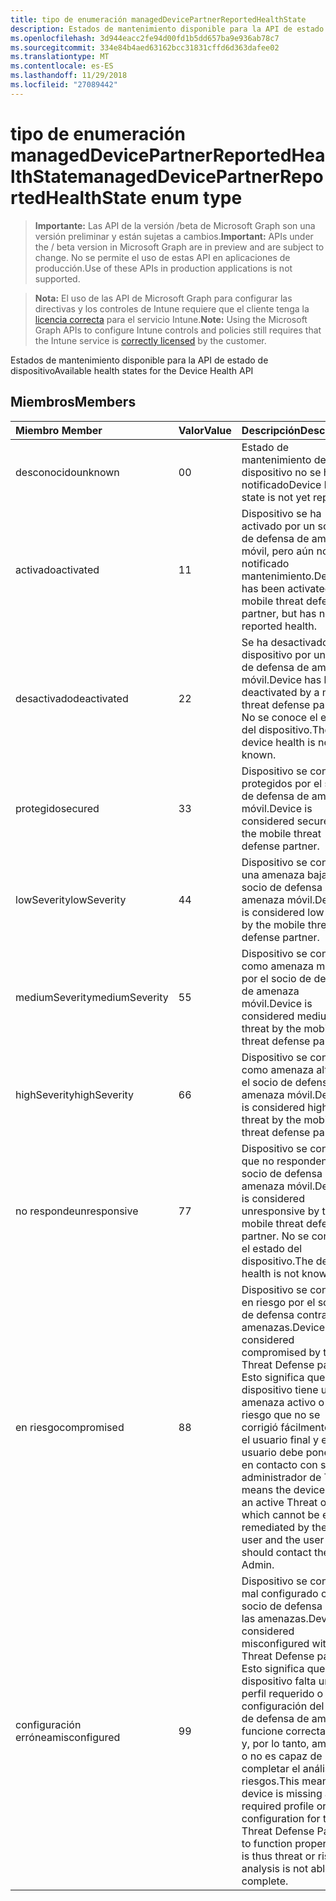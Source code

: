 ```yaml
---
title: tipo de enumeración managedDevicePartnerReportedHealthState
description: Estados de mantenimiento disponible para la API de estado de dispositivo
ms.openlocfilehash: 3d944eacc2fe94d00fd1b5dd657ba9e936ab78c7
ms.sourcegitcommit: 334e84b4aed63162bcc31831cffd6d363dafee02
ms.translationtype: MT
ms.contentlocale: es-ES
ms.lasthandoff: 11/29/2018
ms.locfileid: "27089442"
---
```

# <a name="manageddevicepartnerreportedhealthstate-enum-type"></a><span data-ttu-id="b2f16-103">tipo de enumeración managedDevicePartnerReportedHealthState</span><span class="sxs-lookup"><span data-stu-id="b2f16-103">managedDevicePartnerReportedHealthState enum type</span></span>

> <span data-ttu-id="b2f16-104">**Importante:** Las API de la versión /beta de Microsoft Graph son una versión preliminar y están sujetas a cambios.</span><span class="sxs-lookup"><span data-stu-id="b2f16-104">**Important:** APIs under the / beta version in Microsoft Graph are in preview and are subject to change.</span></span> <span data-ttu-id="b2f16-105">No se permite el uso de estas API en aplicaciones de producción.</span><span class="sxs-lookup"><span data-stu-id="b2f16-105">Use of these APIs in production applications is not supported.</span></span>

> <span data-ttu-id="b2f16-106">**Nota:** El uso de las API de Microsoft Graph para configurar las directivas y los controles de Intune requiere que el cliente tenga la [licencia correcta](https://go.microsoft.com/fwlink/?linkid=839381) para el servicio Intune.</span><span class="sxs-lookup"><span data-stu-id="b2f16-106">**Note:** Using the Microsoft Graph APIs to configure Intune controls and policies still requires that the Intune service is [correctly licensed](https://go.microsoft.com/fwlink/?linkid=839381) by the customer.</span></span>

<span data-ttu-id="b2f16-107">Estados de mantenimiento disponible para la API de estado de dispositivo</span><span class="sxs-lookup"><span data-stu-id="b2f16-107">Available health states for the Device Health API</span></span>
## <a name="members"></a><span data-ttu-id="b2f16-108">Miembros</span><span class="sxs-lookup"><span data-stu-id="b2f16-108">Members</span></span>
|<span data-ttu-id="b2f16-109">Miembro	</span><span class="sxs-lookup"><span data-stu-id="b2f16-109">Member</span></span>|<span data-ttu-id="b2f16-110">Valor</span><span class="sxs-lookup"><span data-stu-id="b2f16-110">Value</span></span>|<span data-ttu-id="b2f16-111">Descripción</span><span class="sxs-lookup"><span data-stu-id="b2f16-111">Description</span></span>|
|:---|:---|:---|
|<span data-ttu-id="b2f16-112">desconocido</span><span class="sxs-lookup"><span data-stu-id="b2f16-112">unknown</span></span>|<span data-ttu-id="b2f16-113">0</span><span class="sxs-lookup"><span data-stu-id="b2f16-113">0</span></span>|<span data-ttu-id="b2f16-114">Estado de mantenimiento del dispositivo no se ha notificado</span><span class="sxs-lookup"><span data-stu-id="b2f16-114">Device health state is not yet reported</span></span>|
|<span data-ttu-id="b2f16-115">activado</span><span class="sxs-lookup"><span data-stu-id="b2f16-115">activated</span></span>|<span data-ttu-id="b2f16-116">1</span><span class="sxs-lookup"><span data-stu-id="b2f16-116">1</span></span>|<span data-ttu-id="b2f16-117">Dispositivo se ha activado por un socio de defensa de amenaza móvil, pero aún no ha notificado mantenimiento.</span><span class="sxs-lookup"><span data-stu-id="b2f16-117">Device has been activated by a mobile threat defense partner, but has not yet reported health.</span></span>|
|<span data-ttu-id="b2f16-118">desactivado</span><span class="sxs-lookup"><span data-stu-id="b2f16-118">deactivated</span></span>|<span data-ttu-id="b2f16-119">2</span><span class="sxs-lookup"><span data-stu-id="b2f16-119">2</span></span>|<span data-ttu-id="b2f16-120">Se ha desactivado el dispositivo por un socio de defensa de amenaza móvil.</span><span class="sxs-lookup"><span data-stu-id="b2f16-120">Device has been deactivated by a mobile threat defense partner.</span></span> <span data-ttu-id="b2f16-121">No se conoce el estado del dispositivo.</span><span class="sxs-lookup"><span data-stu-id="b2f16-121">The device health is not known.</span></span>|
|<span data-ttu-id="b2f16-122">protegido</span><span class="sxs-lookup"><span data-stu-id="b2f16-122">secured</span></span>|<span data-ttu-id="b2f16-123">3</span><span class="sxs-lookup"><span data-stu-id="b2f16-123">3</span></span>|<span data-ttu-id="b2f16-124">Dispositivo se considera protegidos por el socio de defensa de amenaza móvil.</span><span class="sxs-lookup"><span data-stu-id="b2f16-124">Device is considered secured by the mobile threat defense partner.</span></span>|
|<span data-ttu-id="b2f16-125">lowSeverity</span><span class="sxs-lookup"><span data-stu-id="b2f16-125">lowSeverity</span></span>|<span data-ttu-id="b2f16-126">4</span><span class="sxs-lookup"><span data-stu-id="b2f16-126">4</span></span>|<span data-ttu-id="b2f16-127">Dispositivo se considera una amenaza baja por el socio de defensa de amenaza móvil.</span><span class="sxs-lookup"><span data-stu-id="b2f16-127">Device is considered low threat by the mobile threat defense partner.</span></span>|
|<span data-ttu-id="b2f16-128">mediumSeverity</span><span class="sxs-lookup"><span data-stu-id="b2f16-128">mediumSeverity</span></span>|<span data-ttu-id="b2f16-129">5</span><span class="sxs-lookup"><span data-stu-id="b2f16-129">5</span></span>|<span data-ttu-id="b2f16-130">Dispositivo se considera como amenaza mediana por el socio de defensa de amenaza móvil.</span><span class="sxs-lookup"><span data-stu-id="b2f16-130">Device is considered medium threat by the mobile threat defense partner.</span></span>|
|<span data-ttu-id="b2f16-131">highSeverity</span><span class="sxs-lookup"><span data-stu-id="b2f16-131">highSeverity</span></span>|<span data-ttu-id="b2f16-132">6</span><span class="sxs-lookup"><span data-stu-id="b2f16-132">6</span></span>|<span data-ttu-id="b2f16-133">Dispositivo se considera como amenaza alto por el socio de defensa de amenaza móvil.</span><span class="sxs-lookup"><span data-stu-id="b2f16-133">Device is considered high threat by the mobile threat defense partner.</span></span>|
|<span data-ttu-id="b2f16-134">no responde</span><span class="sxs-lookup"><span data-stu-id="b2f16-134">unresponsive</span></span>|<span data-ttu-id="b2f16-135">7</span><span class="sxs-lookup"><span data-stu-id="b2f16-135">7</span></span>|<span data-ttu-id="b2f16-136">Dispositivo se considera que no responden por el socio de defensa de amenaza móvil.</span><span class="sxs-lookup"><span data-stu-id="b2f16-136">Device is considered unresponsive by the mobile threat defense partner.</span></span> <span data-ttu-id="b2f16-137">No se conoce el estado del dispositivo.</span><span class="sxs-lookup"><span data-stu-id="b2f16-137">The device health is not known.</span></span>|
|<span data-ttu-id="b2f16-138">en riesgo</span><span class="sxs-lookup"><span data-stu-id="b2f16-138">compromised</span></span>|<span data-ttu-id="b2f16-139">8</span><span class="sxs-lookup"><span data-stu-id="b2f16-139">8</span></span>|<span data-ttu-id="b2f16-140">Dispositivo se considera en riesgo por el socio de defensa contra las amenazas.</span><span class="sxs-lookup"><span data-stu-id="b2f16-140">Device is considered compromised by the Threat Defense partner.</span></span> <span data-ttu-id="b2f16-141">Esto significa que el dispositivo tiene una amenaza activo o el riesgo que no se corrigió fácilmente por el usuario final y el usuario debe ponerse en contacto con su administrador de TI.</span><span class="sxs-lookup"><span data-stu-id="b2f16-141">This means the device has an active Threat or Risk which cannot be easily remediated by the end user and the user should contact their IT Admin.</span></span>|
|<span data-ttu-id="b2f16-142">configuración errónea</span><span class="sxs-lookup"><span data-stu-id="b2f16-142">misconfigured</span></span>|<span data-ttu-id="b2f16-143">9</span><span class="sxs-lookup"><span data-stu-id="b2f16-143">9</span></span>|<span data-ttu-id="b2f16-144">Dispositivo se considera mal configurado con el socio de defensa contra las amenazas.</span><span class="sxs-lookup"><span data-stu-id="b2f16-144">Device is considered misconfigured with the Threat Defense partner.</span></span> <span data-ttu-id="b2f16-145">Esto significa que el dispositivo falta un perfil requerido o configuración del socio de defensa de amenaza funcione correctamente y, por lo tanto, amenaza o no es capaz de completar el análisis de riesgos.</span><span class="sxs-lookup"><span data-stu-id="b2f16-145">This means the device is missing a required profile or configuration for the Threat Defense Partner to function properly and is thus threat or risk analysis is not able to complete.</span></span>|





